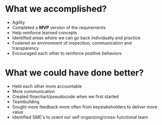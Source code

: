 **<h1>What we accomplished?</h1>** 

* Agility
* Completed a __MVP__ version of the requirements
* Help reinforce learned concepts
* Identified areas where we can go back individually and practice
* Fostered an environment of inspection, communication and transparency
* Encouraged each other to reinforce positive behaviors



**<h1>What we could have done better?</h1>**

* Held each other more accountable
* More communication
* Created flowchart/pseudocode when we first started
* Teambuilding
* Sought more feedback more often from keystakeholders to deliver more value
* Identified SME's to orient our self-organizing/cross-functional team